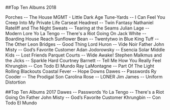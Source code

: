 ##Top Ten Albums 2018

Porches -- The House
MGMT - Little Dark Age
Tune-Yards -- I Can Feel You Creep Into My Private Life
Carseat Headrest -- Twin Fantasy
Nathaniel Rateliff and The Night Sweats -- Tearing at the Seams
Julian Lage -- Modern Lore
Yo La Tengo -- There's a Riot Going On
Jack White -- Boarding House Reach
Sunflower Bean -- Twentytwo in Blue
King Tuff -- The Other
Leon Bridges -- Good Thing
Lord Huron -- Vide Noir
Father John Misty -- God’s Favorite Customer
Adan Jodorowsky -- Esencia Solar
Middle Kids -- Lost Friends
Parquet Courts -- Wide Awake!
Stephen Malkmus and the Jicks -- Sparkle Hard
Courtney Barnett -- Tell Me How You Really Feel
Khrungbin -- Con Todo El Mundo
Ray LaMontagne -- Part Of The Light
Rolling Blackouts Coastal Fever -- Hope Downs
Dawes -- Passwords
Ry Cooder -- The Prodigal Son
Carolina Rose -- LONER
Jim James -- Uniform Distortion

##Top Ten Albums 2017
Dawes -- Passwords
Yo La Tengo -- There's a Riot Going On
Father John Misty -- God’s Favorite Customer
Khrungbin -- Con Todo El Mundo
